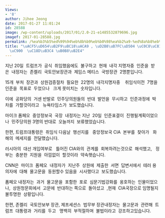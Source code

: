 ```yaml
---
Views:
- '8'
author: Jihee Jeong
date: 2017-01-27 11:01:24
id: 28588
image: /wp-content/uploads/2017/01/2.0-21-e1485532879696.jpg
imagef: 2017-01-28588.jpg
permalink: /%ea%b3%b5%ed%99%94%eb%8b%b9%eb%b0%98%ea%b2%a9-%ed%8a%b8%eb%9f%bc%ed%94%84-%ec%83%88%ec%a0%95%eb%b6%80-%ec%9d%b8%ec%a4%80-%ec%86%8d%eb%8f%84-%eb%82%b8%eb%8b%a4/
title: "\uACF5\uD654\uB2F9\uBC18\uACA9 , \uD2B8\uB7FC\uD504 \uC0C8\uC815\uBD80  \uC778\
  \uC900  \uC18D\uB3C4 \uB0B8\uB2E4"
---
```


지난 20일  트럼프가  공식  취임했음에도  불구하고  현재  내각 지명자중  인준을  받은  내정자는  존켈리  국토안보장관과  제임스 메티스  국방장관  2명뿐입니다.

15개  부처  장관과  상원검증절차  필요한  22명의  내각지명자중    취임식이전  7명을  인준을  목표로  두었으나   크게 못미치는  숫자입니다.

이에  공화당의  거센 반발로  민주당의원들의  반대  발언을  무시하고  인준과정에  박 차를  가할것이라고   뉴욕타임스가  보도했습니다.

마이크 폼페오  중앙정보국  국장  내정자는 지난  20일  인준표결이  진행될계획이었으나  민주당의원 3명의 반대로  오늘까지  보류했었습니다.

한편, 트럼프대통령은  취임식 다음날  행선지를   중앙정보국 CIA  본부를  찾아가   화해의  메세지를  전달했습니다.

러시아의  대선 개입여부로   틀어진 CIA와의  관계를  회복하려는것으로  해석했고,   정부는  충분한  지원을  아낌없이  할것이라  약속햇습니다.

CNN은  마이크  폼페오  내정자가  지난주  상원에  제출한  서면  답변서에서  테러 용의자에  대해  물고문을  동원할수 있음을  시사했다고  보도했습니다.

폼페오 내정자는  과거  물고문을  포함한  포로  심문기법강화를  옹호하는  인물이었으나,  상원청문회에서  고문에  반대하는 쪽으로  돌아섰고  ,현재  CIA국장으로 임명될지 불투명한  상황입니다.

한편, 존켈리  국토안보부 장관, 제프세션스  법무부 장관내정자는  물고문과  관련해  트럼프  대통령과  거리를  두고   명백히  부적절하며  불법이라고  강조하고있습니다.

&nbsp;

&nbsp;